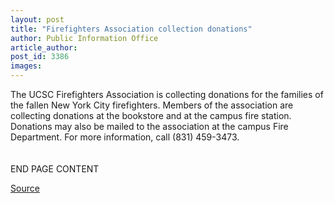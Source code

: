 ```yaml
---
layout: post
title: "Firefighters Association collection donations"
author: Public Information Office
article_author: 
post_id: 3386
images:
---
```


<p>
  The UCSC Firefighters Association is collecting donations for the families of the fallen New York City firefighters. Members of the association are collecting donations at the bookstore and at the campus fire station. Donations may also be mailed to the association at the campus Fire Department. For more information, call (831) 459-3473.<br>
  <br>
  <br>
  END PAGE CONTENT
</p>
<p><a href="http://www1.ucsc.edu/currents/01-02/09-17/crisis_firefighters.html" title="Permalink to crisis_firefighters">Source</a></p>

